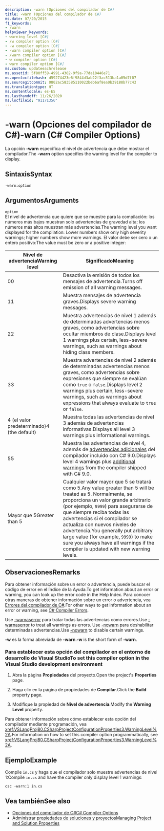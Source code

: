```yaml
---
description: -warn (Opciones del compilador de C#)
title: -warn (Opciones del compilador de C#)
ms.date: 07/20/2015
f1_keywords:
- /warn
helpviewer_keywords:
- warning level [C#]
- /w compiler option [C#]
- -w compiler option [C#]
- -warn compiler option [C#]
- /warn compiler option [C#]
- w compiler option [C#]
- warn compiler option [C#]
ms.custom: updateeachrelease
ms.assetid: 5f80ff59-4991-4382-9f9a-77da18446e71
ms.openlocfilehash: d59274423e6f9844d3ab22f3ac513ba1a05d7f07
ms.sourcegitcommit: 0802ac583585110022beb6af8ea0b39188b77c43
ms.translationtype: HT
ms.contentlocale: es-ES
ms.lasthandoff: 11/26/2020
ms.locfileid: "91171356"
---
```

# <a name="-warn-c-compiler-options"></a><span data-ttu-id="b2789-103">-warn (Opciones del compilador de C#)</span><span class="sxs-lookup"><span data-stu-id="b2789-103">-warn (C# Compiler Options)</span></span>

<span data-ttu-id="b2789-104">La opción **-warn** especifica el nivel de advertencia que debe mostrar el compilador.</span><span class="sxs-lookup"><span data-stu-id="b2789-104">The **-warn** option specifies the warning level for the compiler to display.</span></span>  
  
## <a name="syntax"></a><span data-ttu-id="b2789-105">Sintaxis</span><span class="sxs-lookup"><span data-stu-id="b2789-105">Syntax</span></span>  
  
```console  
-warn:option  
```  
  
## <a name="arguments"></a><span data-ttu-id="b2789-106">Argumentos</span><span class="sxs-lookup"><span data-stu-id="b2789-106">Arguments</span></span>  

 `option`  
 <span data-ttu-id="b2789-107">El nivel de advertencia que quiere que se muestre para la compilación: los números más bajos muestran solo advertencias de gravedad alta; los números más altos muestran más advertencias.</span><span class="sxs-lookup"><span data-stu-id="b2789-107">The warning level you want displayed for the compilation: Lower numbers show only high severity warnings; higher numbers show more warnings.</span></span> <span data-ttu-id="b2789-108">El valor debe ser cero o un entero positivo:</span><span class="sxs-lookup"><span data-stu-id="b2789-108">The value must be zero or a positive integer:</span></span>

|<span data-ttu-id="b2789-109">Nivel de advertencia</span><span class="sxs-lookup"><span data-stu-id="b2789-109">Warning level</span></span>|<span data-ttu-id="b2789-110">Significado</span><span class="sxs-lookup"><span data-stu-id="b2789-110">Meaning</span></span>|
|-------------------|-------------|
|<span data-ttu-id="b2789-111">0</span><span class="sxs-lookup"><span data-stu-id="b2789-111">0</span></span>|<span data-ttu-id="b2789-112">Desactiva la emisión de todos los mensajes de advertencia.</span><span class="sxs-lookup"><span data-stu-id="b2789-112">Turns off emission of all warning messages.</span></span>|
|<span data-ttu-id="b2789-113">1</span><span class="sxs-lookup"><span data-stu-id="b2789-113">1</span></span>|<span data-ttu-id="b2789-114">Muestra mensajes de advertencia graves.</span><span class="sxs-lookup"><span data-stu-id="b2789-114">Displays severe warning messages.</span></span>|  
|<span data-ttu-id="b2789-115">2</span><span class="sxs-lookup"><span data-stu-id="b2789-115">2</span></span>|<span data-ttu-id="b2789-116">Muestra advertencias de nivel 1 además de determinadas advertencias menos graves, como advertencias sobre ocultar miembros de clase.</span><span class="sxs-lookup"><span data-stu-id="b2789-116">Displays level 1 warnings plus certain, less-severe warnings, such as warnings about hiding class members.</span></span>|  
|<span data-ttu-id="b2789-117">3</span><span class="sxs-lookup"><span data-stu-id="b2789-117">3</span></span>|<span data-ttu-id="b2789-118">Muestra advertencias de nivel 2 además de determinadas advertencias menos graves, como advertencias sobre expresiones que siempre se evalúan como `true` o `false`.</span><span class="sxs-lookup"><span data-stu-id="b2789-118">Displays level 2 warnings plus certain, less-severe warnings, such as warnings about expressions that always evaluate to `true` or `false`.</span></span>|  
|<span data-ttu-id="b2789-119">4 (el valor predeterminado)</span><span class="sxs-lookup"><span data-stu-id="b2789-119">4 (the default)</span></span>|<span data-ttu-id="b2789-120">Muestra todas las advertencias de nivel 3 además de advertencias informativas.</span><span class="sxs-lookup"><span data-stu-id="b2789-120">Displays all level 3 warnings plus informational warnings.</span></span>|
|<span data-ttu-id="b2789-121">5</span><span class="sxs-lookup"><span data-stu-id="b2789-121">5</span></span>|<span data-ttu-id="b2789-122">Muestra las advertencias de nivel 4, además de [advertencias adicionales](https://github.com/dotnet/roslyn/blob/a6013f3213c902c0973b2d371c3007217d610533/docs/compilers/CSharp/Warnversion%20Warning%20Waves.md) del compilador incluido con C# 9.0.</span><span class="sxs-lookup"><span data-stu-id="b2789-122">Displays level 4 warnings plus [additional warnings](https://github.com/dotnet/roslyn/blob/a6013f3213c902c0973b2d371c3007217d610533/docs/compilers/CSharp/Warnversion%20Warning%20Waves.md) from the compiler shipped with C# 9.0.</span></span>|
|<span data-ttu-id="b2789-123">Mayor que 5</span><span class="sxs-lookup"><span data-stu-id="b2789-123">Greater than 5</span></span>|<span data-ttu-id="b2789-124">Cualquier valor mayor que 5 se tratará como 5.</span><span class="sxs-lookup"><span data-stu-id="b2789-124">Any value greater than 5 will be treated as 5.</span></span> <span data-ttu-id="b2789-125">Normalmente, se proporciona un valor grande arbitrario (por ejemplo, `9999`) para asegurarse de que siempre reciba todas las advertencias si el compilador se actualiza con nuevos niveles de advertencia.</span><span class="sxs-lookup"><span data-stu-id="b2789-125">You generally put arbitrary large value (for example, `9999`) to make sure you always have all warnings if the compiler is updated with new warning levels.</span></span>|
  
## <a name="remarks"></a><span data-ttu-id="b2789-126">Observaciones</span><span class="sxs-lookup"><span data-stu-id="b2789-126">Remarks</span></span>  

 <span data-ttu-id="b2789-127">Para obtener información sobre un error o advertencia, puede buscar el código de error en el Índice de la Ayuda.</span><span class="sxs-lookup"><span data-stu-id="b2789-127">To get information about an error or warning, you can look up the error code in the Help Index.</span></span> <span data-ttu-id="b2789-128">Para conocer otras maneras de obtener información sobre un error o advertencia, vea [Errores del compilador de C#](../compiler-messages/index.md).</span><span class="sxs-lookup"><span data-stu-id="b2789-128">For other ways to get information about an error or warning, see [C# Compiler Errors](../compiler-messages/index.md).</span></span>  
  
 <span data-ttu-id="b2789-129">Use [-warnaserror](./warnaserror-compiler-option.md) para tratar todas las advertencias como errores.</span><span class="sxs-lookup"><span data-stu-id="b2789-129">Use [-warnaserror](./warnaserror-compiler-option.md) to treat all warnings as errors.</span></span> <span data-ttu-id="b2789-130">Use [-nowarn](./nowarn-compiler-option.md) para deshabilitar determinadas advertencias.</span><span class="sxs-lookup"><span data-stu-id="b2789-130">Use [-nowarn](./nowarn-compiler-option.md) to disable certain warnings.</span></span>  
  
 <span data-ttu-id="b2789-131">**-w** es la forma abreviada de **-warn**.</span><span class="sxs-lookup"><span data-stu-id="b2789-131">**-w** is the short form of **-warn**.</span></span>  
  
### <a name="to-set-this-compiler-option-in-the-visual-studio-development-environment"></a><span data-ttu-id="b2789-132">Para establecer esta opción del compilador en el entorno de desarrollo de Visual Studio</span><span class="sxs-lookup"><span data-stu-id="b2789-132">To set this compiler option in the Visual Studio development environment</span></span>  
  
1. <span data-ttu-id="b2789-133">Abra la página **Propiedades** del proyecto.</span><span class="sxs-lookup"><span data-stu-id="b2789-133">Open the project's **Properties** page.</span></span>  
  
2. <span data-ttu-id="b2789-134">Haga clic en la página de propiedades de **Compilar**.</span><span class="sxs-lookup"><span data-stu-id="b2789-134">Click the **Build** property page.</span></span>  
  
3. <span data-ttu-id="b2789-135">Modifique la propiedad de **Nivel de advertencia**.</span><span class="sxs-lookup"><span data-stu-id="b2789-135">Modify the **Warning Level** property.</span></span>  
  
 <span data-ttu-id="b2789-136">Para obtener información sobre cómo establecer esta opción del compilador mediante programación, vea <xref:VSLangProj80.CSharpProjectConfigurationProperties3.WarningLevel%2A>.</span><span class="sxs-lookup"><span data-stu-id="b2789-136">For information on how to set this compiler option programmatically, see <xref:VSLangProj80.CSharpProjectConfigurationProperties3.WarningLevel%2A>.</span></span>  
  
## <a name="example"></a><span data-ttu-id="b2789-137">Ejemplo</span><span class="sxs-lookup"><span data-stu-id="b2789-137">Example</span></span>  

 <span data-ttu-id="b2789-138">Compile `in.cs` y haga que el compilador solo muestre advertencias de nivel 1:</span><span class="sxs-lookup"><span data-stu-id="b2789-138">Compile `in.cs` and have the compiler only display level 1 warnings:</span></span>  
  
```console  
csc -warn:1 in.cs  
```  
  
## <a name="see-also"></a><span data-ttu-id="b2789-139">Vea también</span><span class="sxs-lookup"><span data-stu-id="b2789-139">See also</span></span>

- [<span data-ttu-id="b2789-140">Opciones del compilador de C#</span><span class="sxs-lookup"><span data-stu-id="b2789-140">C# Compiler Options</span></span>](./index.md)
- [<span data-ttu-id="b2789-141">Administrar propiedades de soluciones y proyectos</span><span class="sxs-lookup"><span data-stu-id="b2789-141">Managing Project and Solution Properties</span></span>](/visualstudio/ide/managing-project-and-solution-properties)
